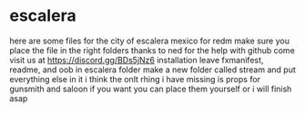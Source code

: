 # escalera
here are some files for the city of escalera mexico for redm make sure you place the file in the right folders 
thanks to ned for the help with github 
come visit us at https://discord.gg/BDs5jNz6
installation leave fxmanifest, readme, and oob in escalera folder make a new folder called stream and put everything else in it 
i think the onlt rhing i have missing is props for gunsmith and saloon if you want you can place them yourself or i will finish asap
